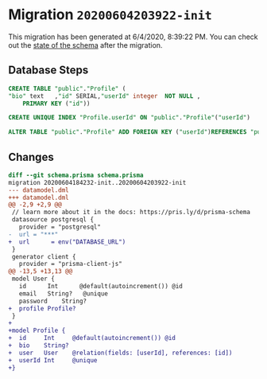 # Migration `20200604203922-init`

This migration has been generated at 6/4/2020, 8:39:22 PM.
You can check out the [state of the schema](./schema.prisma) after the migration.

## Database Steps

```sql
CREATE TABLE "public"."Profile" (
"bio" text   ,"id" SERIAL,"userId" integer  NOT NULL ,
    PRIMARY KEY ("id"))

CREATE UNIQUE INDEX "Profile.userId" ON "public"."Profile"("userId")

ALTER TABLE "public"."Profile" ADD FOREIGN KEY ("userId")REFERENCES "public"."User"("id") ON DELETE CASCADE  ON UPDATE CASCADE
```

## Changes

```diff
diff --git schema.prisma schema.prisma
migration 20200604184232-init..20200604203922-init
--- datamodel.dml
+++ datamodel.dml
@@ -2,9 +2,9 @@
 // learn more about it in the docs: https://pris.ly/d/prisma-schema
 datasource postgresql {
   provider = "postgresql"
-  url = "***"
+  url      = env("DATABASE_URL")
 }
 generator client {
   provider = "prisma-client-js"
@@ -13,5 +13,13 @@
 model User {
   id      Int      @default(autoincrement()) @id
   email   String?   @unique
   password    String?
+  profile Profile?
 }
+
+model Profile {
+  id     Int     @default(autoincrement()) @id
+  bio    String?
+  user   User    @relation(fields: [userId], references: [id])
+  userId Int     @unique
+}
```


